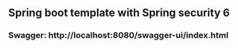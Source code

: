 ## Spring boot template with Spring security 6
### Swagger: http://localhost:8080/swagger-ui/index.html

